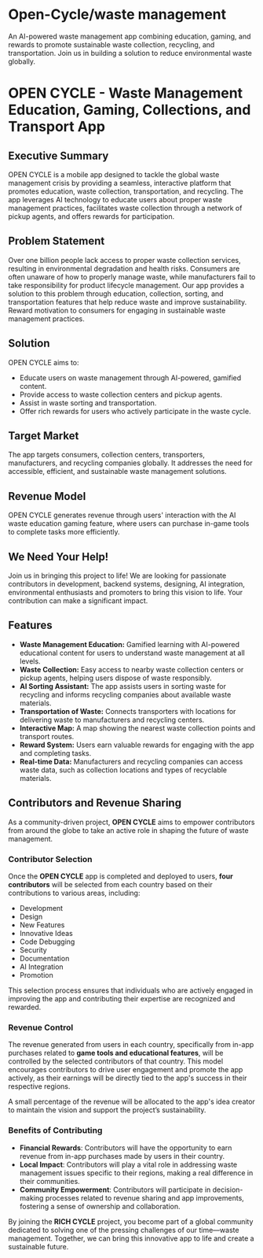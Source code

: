 # Open-Cycle/waste management
An AI-powered waste management app combining education, gaming, and rewards to promote sustainable waste collection, recycling, and transportation. Join us in building a solution to reduce environmental waste globally.

# OPEN CYCLE - Waste Management Education, Gaming, Collections, and Transport App

## Executive Summary
OPEN CYCLE is a mobile app designed to tackle the global waste management crisis by providing a seamless, interactive platform that promotes education, waste collection, transportation, and recycling. The app leverages AI technology to educate users about proper waste management practices, facilitates waste collection through a network of pickup agents, and offers rewards for participation.

## Problem Statement
Over one billion people lack access to proper waste collection services, resulting in environmental degradation and health risks. Consumers are often unaware of how to properly manage waste, while manufacturers fail to take responsibility for product lifecycle management. Our app provides a solution to this problem through education, collection, sorting, and transportation features that help reduce waste and improve sustainability. Reward  motivation to consumers for engaging in sustainable waste management practices.

## Solution
OPEN CYCLE aims to:
- Educate users on waste management through AI-powered, gamified content.
- Provide access to waste collection centers and pickup agents.
- Assist in waste sorting and transportation.
- Offer rich rewards for users who actively participate in the waste cycle.

## Target Market
The app targets consumers, collection centers, transporters, manufacturers, and recycling companies globally. It addresses the need for accessible, efficient, and sustainable waste management solutions.

## Revenue Model
OPEN CYCLE generates revenue through users' interaction with the AI waste education gaming feature, where users can purchase in-game tools to complete tasks more efficiently.

## We Need Your Help!
Join us in bringing this project to life! We are looking for passionate contributors in development, backend systems, designing, AI integration, environmental enthusiasts and promoters to bring this vision to life. Your contribution can make a significant impact.

## Features

- **Waste Management Education:** Gamified learning with AI-powered educational content for users to understand waste management at all levels.
- **Waste Collection:** Easy access to nearby waste collection centers or pickup agents, helping users dispose of waste responsibly.
- **AI Sorting Assistant:** The app assists users in sorting waste for recycling and informs recycling companies about available waste materials.
- **Transportation of Waste:** Connects transporters with locations for delivering waste to manufacturers and recycling centers.
- **Interactive Map:** A map showing the nearest waste collection points and transport routes.
- **Reward System:** Users earn valuable rewards for engaging with the app and completing tasks.
- **Real-time Data:** Manufacturers and recycling companies can access waste data, such as collection locations and types of recyclable materials.

## Contributors and Revenue Sharing

As a community-driven project, **OPEN CYCLE** aims to empower contributors from around the globe to take an active role in shaping the future of waste management. 

### Contributor Selection

Once the **OPEN CYCLE** app is completed and deployed to users, **four contributors** will be selected from each country based on their contributions to various areas, including:

- Development
- Design
- New Features
- Innovative Ideas
- Code Debugging
- Security
- Documentation
- AI Integration
- Promotion

This selection process ensures that individuals who are actively engaged in improving the app and contributing their expertise are recognized and rewarded.

### Revenue Control

The revenue generated from users in each country, specifically from in-app purchases related to **game tools and educational features**, will be controlled by the selected contributors of that country. This model encourages contributors to drive user engagement and promote the app actively, as their earnings will be directly tied to the app's success in their respective regions.

A small percentage of the revenue will be allocated to the app's idea creator to maintain the vision and support the project’s sustainability. 

### Benefits of Contributing

- **Financial Rewards**: Contributors will have the opportunity to earn revenue from in-app purchases made by users in their country.
- **Local Impact**: Contributors will play a vital role in addressing waste management issues specific to their regions, making a real difference in their communities.
- **Community Empowerment**: Contributors will participate in decision-making processes related to revenue sharing and app improvements, fostering a sense of ownership and collaboration.

By joining the **RICH CYCLE** project, you become part of a global community dedicated to solving one of the pressing challenges of our time—waste management. Together, we can bring this innovative app to life and create a sustainable future.